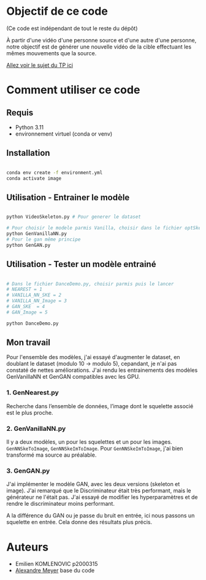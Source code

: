 
# Objectif de ce code
(Ce code est indépendant de tout le reste du dépôt)

À partir d'une vidéo d'une personne source et d'une autre d'une personne, notre objectif est de générer une nouvelle vidéo de la cible effectuant les mêmes mouvements que la source. 

[Allez voir le sujet du TP ici](http://alexandre.meyer.pages.univ-lyon1.fr/m2-apprentissage-profond-image/am/tp_dance/)

# Comment utiliser ce code

## Requis

- Python 3.11
- environnement virtuel (conda or venv)

## Installation

```bash

conda env create -f environment.yml
conda activate image

```

## Utilisation - Entrainer le modèle

```bash

python VideoSkeleton.py # Pour generer le dataset

# Pour choisir le modele parmis Vanilla, choisir dans le fichier optSkeOrImage 1 ou 2
python GenVanillaNN.py 
# Pour le gan même principe 
python GenGAN.py

```

## Utilisation - Tester un modèle entrainé

```bash

# Dans le fichier DanceDemo.py, choisir parmis puis le lancer
# NEAREST = 1
# VANILLA_NN_SKE = 2
# VANILLA_NN_Image = 3
# GAN_SKE  = 4
# GAN_Image = 5

python DanceDemo.py

```

## Mon travail

Pour l'ensemble des modèles, j'ai essayé d'augmenter le dataset, en doublant le dataset (modulo 10 -> modulo 5), cepandant, je n'ai pas constaté de nettes améliorations. J'ai rendu les entrainements des modèles GenVanillaNN et GenGAN compatibles avec les GPU.

### 1. GenNearest.py

Recherche dans l’ensemble de données, l’image dont le squelette associé est le plus proche.

### 2. GenVanillaNN.py

Il y a deux modèles, un pour les squelettes et un pour les images. `GenNNSkeToImage`, `GenNNSkeImToImage`.
Pour `GenNNSkeImToImage`, j'ai bien transformé ma source au préalable.


### 3. GenGAN.py

J'ai implémenter le modèle GAN, avec les deux versions (skeleton et image). J'ai remarqué que le Discriminateur était très performant, mais le générateur ne l'était pas. J'ai essayé de modifier les hyperparamètres et de rendre le discriminateur moins performant.

A la différence du GAN ou je passe du bruit en entrée, ici nous passons un squelette en entrée. Cela donne des résultats plus précis.

# Auteurs

- Emilien KOMLENOVIC p2000315
- [Alexandre Meyer](https://perso.liris.cnrs.fr/ameyer/public_html/www/) base du code 